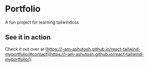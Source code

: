 # Portfolio

A fun project for learning tailwindcss

## See it in action

Check it out over at [https://i-am-ashutosh.github.io/react-tailwind-myportfolio/#contact](https://i-am-ashutosh.github.io/react-tailwind-myportfolio/).

